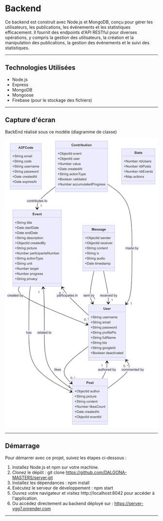 # Backend

Ce backend est construit avec Node.js et MongoDB, conçu pour gérer les utilisateurs, les publications, les événements et les statistiques efficacement. Il fournit des endpoints d'API RESTful pour diverses opérations, y compris la gestion des utilisateurs, la création et la manipulation des publications, la gestion des événements et le suivi des statistiques.

---

## Technologies Utilisées

- Node.js
- Express
- MongoDB
- Mongoose
- Firebase (pour le stockage des fichiers)

---

## Capture d'écran

BackEnd réalisé sous ce modèle (diagramme de classe)

![Capture d'écran du diagramme](./class_diagram.png)

---

## Démarrage

Pour démarrer avec ce projet, suivez les étapes ci-dessous :

1. Installez Node.js et npm sur votre machine.
2. Clonez le dépôt : git clone https://github.com/DALGONA-MASTERS/server.git
3. Installez les dépendances : npm install
4. Exécutez le serveur de développement : npm start
5. Ouvrez votre navigateur et visitez http://localhost:8042 pour accéder à l'application.
6. Ou accédez directement au backend déployé sur : https://server-vgg7.onrender.com

---
